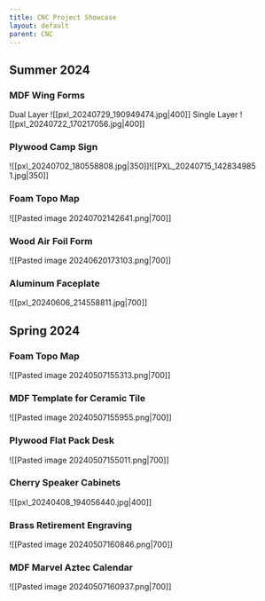 ```yaml
---
title: CNC Project Showcase
layout: default
parent: CNC
---
```

## Summer 2024

### MDF Wing Forms
Dual Layer
![[pxl_20240729_190949474.jpg|400]] 
Single Layer
![[pxl_20240722_170217056.jpg|400]]
### Plywood Camp Sign
![[pxl_20240702_180558808.jpg|350]]![[PXL_20240715_142834985 1.jpg|350]]
### Foam Topo Map
![[Pasted image 20240702142641.png|700]]
### Wood Air Foil Form
![[Pasted image 20240620173103.png|700]]
### Aluminum Faceplate
![[pxl_20240606_214558811.jpg|700]]
## Spring 2024
### Foam Topo Map
![[Pasted image 20240507155313.png|700]]
### MDF Template for Ceramic Tile
![[Pasted image 20240507155955.png|700]]
### Plywood Flat Pack Desk
![[Pasted image 20240507155011.png|700]]
### Cherry Speaker Cabinets
![[pxl_20240408_194056440.jpg|400]]

### Brass Retirement Engraving
![[Pasted image 20240507160846.png|700]]

### MDF Marvel Aztec Calendar
![[Pasted image 20240507160937.png|700]]
